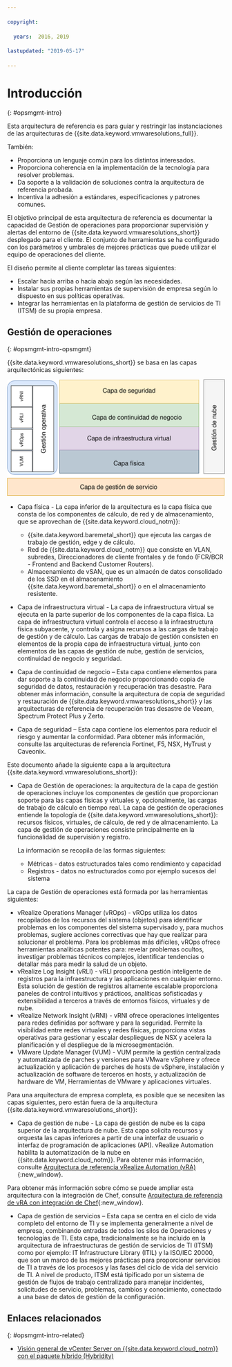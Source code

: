 ```yaml
---

copyright:

  years:  2016, 2019

lastupdated: "2019-05-17"

---
```


# Introducción
{: #opsmgmt-intro}

Esta arquitectura de referencia es para guiar y restringir las instanciaciones de las arquitecturas de {{site.data.keyword.vmwaresolutions_full}}.

También:
* Proporciona un lenguaje común para los distintos interesados.
* Proporciona coherencia en la implementación de la tecnología para resolver problemas.
* Da soporte a la validación de soluciones contra la arquitectura de referencia probada.
* Incentiva la adhesión a estándares, especificaciones y patrones comunes.

El objetivo principal de esta arquitectura de referencia es documentar la capacidad de Gestión de operaciones para proporcionar supervisión y alertas del entorno de {{site.data.keyword.vmwaresolutions_short}} desplegado para el cliente. El conjunto de herramientas se ha configurado con los parámetros y umbrales de mejores prácticas que puede utilizar el equipo de operaciones del cliente.

El diseño permite al cliente completar las tareas siguientes:
* Escalar hacia arriba o hacia abajo según las necesidades.
* Instalar sus propias herramientas de supervisión de empresa según lo dispuesto en sus políticas operativas.
* Integrar las herramientas en la plataforma de gestión de servicios de TI (ITSM) de su propia empresa.

## Gestión de operaciones
{: #opsmgmt-intro-opsmgmt}

{{site.data.keyword.vmwaresolutions_short}} se basa en las capas arquitectónicas siguientes:

![Diagrama de arquitectura](../../images/opsmgmt-architecture.svg "Diagrama de arquitectura")

* Capa física - La capa inferior de la arquitectura es la capa física que consta de los componentes de cálculo, de red y de almacenamiento, que se aprovechan de {{site.data.keyword.cloud_notm}}:
  * {{site.data.keyword.baremetal_short}} que ejecuta las cargas de trabajo de gestión, edge y de cálculo.
  * Red de {{site.data.keyword.cloud_notm}} que consiste en VLAN, subredes, Direccionadores de cliente frontales y de fondo (FCR/BCR - Frontend and Backend Customer Routers).
  * Almacenamiento de vSAN, que es un almacén de datos consolidado de los SSD en el almacenamiento {{site.data.keyword.baremetal_short}} o en el almacenamiento resistente.

* Capa de infraestructura virtual - La capa de infraestructura virtual se ejecuta en la parte superior de los componentes de la capa física. La capa de infraestructura virtual controla el acceso a la infraestructura física subyacente, y controla y asigna recursos a las cargas de trabajo de gestión y de cálculo. Las cargas de trabajo de gestión consisten en elementos de la propia capa de infraestructura virtual, junto con elementos de las capas de gestión de nube, gestión de servicios, continuidad de negocio y seguridad.

* Capa de continuidad de negocio – Esta capa contiene elementos para dar soporte a la continuidad de negocio proporcionando copia de seguridad de datos, restauración y recuperación tras desastre. Para obtener más información, consulte la arquitectura de copia de seguridad y restauración de {{site.data.keyword.vmwaresolutions_short}} y las arquitecturas de referencia de recuperación tras desastre de Veeam, Spectrum Protect Plus y Zerto.

* Capa de seguridad – Esta capa contiene los elementos para reducir el riesgo y aumentar la conformidad. Para obtener más información, consulte las arquitecturas de referencia Fortinet, F5, NSX, HyTrust y Caveonix.

Este documento añade la siguiente capa a la arquitectura {{site.data.keyword.vmwaresolutions_short}}:

* Capa de Gestión de operaciones: la arquitectura de la capa de gestión de operaciones incluye los componentes de gestión que proporcionan soporte para las capas físicas y virtuales y, opcionalmente, las cargas de trabajo de cálculo en tiempo real. La capa de gestión de operaciones entiende la topología de {{site.data.keyword.vmwaresolutions_short}}: recursos físicos, virtuales, de cálculo, de red y de almacenamiento. La capa de gestión de operaciones consiste principalmente en la funcionalidad de supervisión y registro.

  La información se recopila de las formas siguientes:
    * Métricas - datos estructurados tales como rendimiento y capacidad
    * Registros - datos no estructurados como por ejemplo sucesos del sistema

La capa de Gestión de operaciones está formada por las herramientas siguientes:

* vRealize Operations Manager (vROps) - vROps utiliza los datos recopilados de los recursos del sistema (objetos) para identificar problemas en los componentes del sistema supervisado y, para muchos problemas, sugiere acciones correctivas que hay que realizar para solucionar el problema. Para los problemas más difíciles, vROps ofrece herramientas analíticas potentes para: revelar problemas ocultos, investigar problemas técnicos complejos, identificar tendencias o detallar más para medir la salud de un objeto.
* vRealize Log Insight (vRLI) - vRLI proporciona gestión inteligente de registros para la infraestructura y las aplicaciones en cualquier entorno. Esta solución de gestión de registros altamente escalable proporciona paneles de control intuitivos y prácticos, analíticas sofisticadas y extensibilidad a terceros a través de entornos físicos, virtuales y de nube.
* vRealize Network Insight (vRNI) - vRNI ofrece operaciones inteligentes para redes definidas por software y para la seguridad. Permite la visibilidad entre redes virtuales y redes físicas, proporciona vistas operativas para gestionar y escalar despliegues de NSX y acelera la planificación y el despliegue de la microsegmentación.
* VMware Update Manager (VUM) - VUM permite la gestión centralizada y automatizada de parches y versiones para VMware vSphere y ofrece actualización y aplicación de parches de hosts de vSphere, instalación y actualización de software de terceros en hosts, y actualización de hardware de VM, Herramientas de VMware y aplicaciones virtuales.

Para una arquitectura de empresa completa, es posible que se necesiten las capas siguientes, pero están fuera de la arquitectura {{site.data.keyword.vmwaresolutions_short}}:

* Capa de gestión de nube - La capa de gestión de nube es la capa superior de la arquitectura de nube. Esta capa solicita recursos y orquesta las capas inferiores a partir de una interfaz de usuario o interfaz de programación de aplicaciones (API). vRealize Automation habilita la automatización de la nube en {{site.data.keyword.cloud_notm}}. Para obtener más información, consulte [Arquitectura de referencia vRealize Automation (vRA)](https://www.ibm.com/cloud/garage/files/IBM_Cloud_for_VMware_Solutions_VRA_Architecture_v1.pdf){:new_window}.

Para obtener más información sobre cómo se puede ampliar esta arquitectura con la integración de Chef, consulte [Arquitectura de referencia de vRA con integración de Chef](https://www.ibm.com/cloud/garage/files/IBM_Cloud_for_VMware_Solutions_VRA_Chef_Integration_Architecture.pdf){:new_window}.

* Capa de gestión de servicios – Esta capa se centra en el ciclo de vida completo del entorno de TI y se implementa generalmente a nivel de empresa, combinando entradas de todos los silos de Operaciones y tecnologías de TI. Esta capa, tradicionalmente se ha incluido en la arquitectura de infraestructuras de gestión de servicios de TI (ITSM) como por ejemplo: IT Infrastructure Library (ITIL) y la ISO/IEC 20000, que son un marco de las mejores prácticas para proporcionar servicios de TI a través de los procesos y las fases del ciclo de vida del servicio de TI. A nivel de producto, ITSM está tipificado por un sistema de gestión de flujos de trabajo centralizado para manejar incidentes, solicitudes de servicio, problemas, cambios y conocimiento, conectado a una base de datos de gestión de la configuración.

## Enlaces relacionados
{: #opsmgmt-intro-related}

* [Visión general de vCenter Server on {{site.data.keyword.cloud_notm}} con el paquete híbrido (Hybridity)](/docs/services/vmwaresolutions/archiref/vcs?topic=vmware-solutions-vcs-hybridity-intro)
